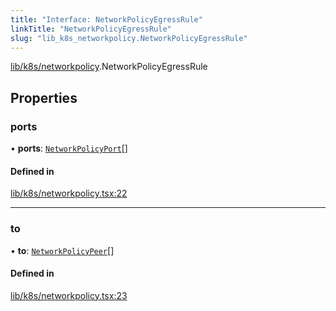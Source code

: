 ```yaml
---
title: "Interface: NetworkPolicyEgressRule"
linkTitle: "NetworkPolicyEgressRule"
slug: "lib_k8s_networkpolicy.NetworkPolicyEgressRule"
---
```


[lib/k8s/networkpolicy](../modules/lib_k8s_networkpolicy.md).NetworkPolicyEgressRule

## Properties

### ports

• **ports**: [`NetworkPolicyPort`](lib_k8s_networkpolicy.NetworkPolicyPort.md)[]

#### Defined in

[lib/k8s/networkpolicy.tsx:22](https://github.com/headlamp-k8s/headlamp/blob/840d05a1/frontend/src/lib/k8s/networkpolicy.tsx#L22)

___

### to

• **to**: [`NetworkPolicyPeer`](lib_k8s_networkpolicy.NetworkPolicyPeer.md)[]

#### Defined in

[lib/k8s/networkpolicy.tsx:23](https://github.com/headlamp-k8s/headlamp/blob/840d05a1/frontend/src/lib/k8s/networkpolicy.tsx#L23)
